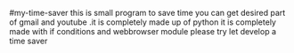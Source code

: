 #my-time-saver
this is small program to save time you can get desired part of gmail and youtube .it is completely made up of python 
 it is completely made with if conditions and webbrowser module please try let develop a time saver
